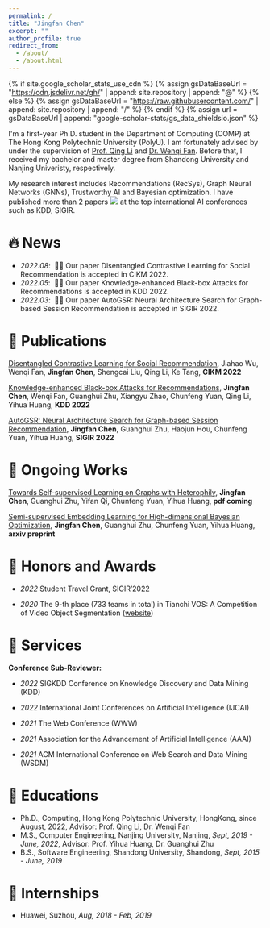 ```yaml
---
permalink: /
title: "Jingfan Chen"
excerpt: ""
author_profile: true
redirect_from: 
  - /about/
  - /about.html
---
```


{% if site.google_scholar_stats_use_cdn %}
{% assign gsDataBaseUrl = "https://cdn.jsdelivr.net/gh/" | append: site.repository | append: "@" %}
{% else %}
{% assign gsDataBaseUrl = "https://raw.githubusercontent.com/" | append: site.repository | append: "/" %}
{% endif %}
{% assign url = gsDataBaseUrl | append: "google-scholar-stats/gs_data_shieldsio.json" %}

<span class='anchor' id='about-me'></span>

I'm a first-year Ph.D. student in the Department of Computing (COMP) at The Hong Kong Polytechnic University (PolyU). I am fortunately advised by under the supervision of <a href='https://www4.comp.polyu.edu.hk/~csqli/'>Prof. Qing Li</a> and <a href='https://wenqifan03.github.io'>Dr. Wenqi Fan</a>. Before that, I received my bachelor and master degree from Shandong University and Nanjing Univeristy, respectively.

My research interest includes Recommendations (RecSys), Graph Neural Networks (GNNs), Trustworthy AI and Bayesian optimization. I have published more than 2 papers <a href='https://scholar.google.com/citations?user=KSafcUUAAAAJ'><img src="https://img.shields.io/endpoint?url={{ url | url_encode }}&logo=Google%20Scholar&labelColor=f6f6f6&color=9cf&style=flat&label=citations"></a> at the top international AI conferences such as KDD, SIGIR.
  
<!--   
<strong><span id='total_cit'>260000+</span></strong></a> (You can also use google scholar badge <a href='https://scholar.google.com/citations?user=DhtAFkwAAAAJ'><img src="https://img.shields.io/endpoint?url={{ url | url_encode }}&logo=Google%20Scholar&labelColor=f6f6f6&color=9cf&style=flat&label=citations"></a>). -->


# 🔥 News
- *2022.08*: &nbsp;🎉🎉 Our paper Disentangled Contrastive Learning for Social Recommendation is accepted in CIKM 2022. 
- *2022.05*: &nbsp;🎉🎉 Our paper Knowledge-enhanced Black-box Attacks for Recommendations is accepted in KDD 2022. 
- *2022.03*: &nbsp;🎉🎉 Our paper AutoGSR: Neural Architecture Search for Graph-based Session Recommendation is accepted in SIGIR 2022. 

# 📝 Publications 

<!-- <div class='paper-box'><div class='paper-box-image'><div><div class="badge">CVPR 2016</div><img src='images/500x300.png' alt="sym" width="100%"></div></div>
<div class='paper-box-text' markdown="1"> -->

[Disentangled Contrastive Learning for Social Recommendation](https://cjfcsjt.github.io), Jiahao Wu, Wenqi Fan,  **Jingfan Chen**, Shengcai Liu, Qing Li, Ke Tang, **CIKM 2022**

[Knowledge-enhanced Black-box Attacks for Recommendations](https://arxiv.org/abs/2207.10307), **Jingfan Chen**, Wenqi Fan, Guanghui Zhu, Xiangyu Zhao, Chunfeng Yuan, Qing Li, Yihua Huang, **KDD 2022**
  
[AutoGSR: Neural Architecture Search for Graph-based Session Recommendation](https://dl.acm.org/doi/10.1145/3477495.3531940), **Jingfan Chen**, Guanghui Zhu, Haojun Hou, Chunfeng Yuan, Yihua Huang, **SIGIR 2022**

# 📝 Ongoing Works
[Towards Self-supervised Learning on Graphs with Heterophily](https://cjfcsjt.github.io), **Jingfan Chen**, Guanghui Zhu, Yifan Qi, Chunfeng Yuan, Yihua Huang, **pdf coming**

[Semi-supervised Embedding Learning for High-dimensional Bayesian Optimization](https://cjfcsjt.github.io), **Jingfan Chen**, Guanghui Zhu, Chunfeng Yuan, Yihua Huang, **arxiv preprint**


<!-- [**Project**](https://scholar.google.com/citations?view_op=view_citation&hl=zh-CN&user=DhtAFkwAAAAJ&citation_for_view=DhtAFkwAAAAJ:ALROH1vI_8AC) <strong><span class='show_paper_citations' data='DhtAFkwAAAAJ:ALROH1vI_8AC'></span></strong>
- Lorem ipsum dolor sit amet, consectetur adipiscing elit. Vivamus ornare aliquet ipsum, ac tempus justo dapibus sit amet. 
</div>
</div> -->



# 📝 Honors and Awards

- *2022* Student Travel Grant, SIGIR’2022

- *2020* The 9-th place (733 teams in total) in Tianchi VOS: A Competition of Video Object Segmentation ([website](https://tianchi.aliyun.com/copetition/entrance/531797/introduction))

# 📝 Services
**Conference Sub-Reviewer:**
- *2022* SIGKDD Conference on Knowledge Discovery and Data Mining (KDD)

- *2022* International Joint Conferences on Artificial Intelligence (IJCAI)

- *2021* The Web Conference (WWW)

- *2021* Association for the Advancement of Artificial Intelligence (AAAI)

- *2021* ACM International Conference on Web Search and Data Mining (WSDM)

# 📝 Educations
- Ph.D., Computing, Hong Kong Polytechnic University, HongKong, since August, 2022, Advisor: Prof. Qing Li, Dr. Wenqi Fan
- M.S., Computer Engineering, Nanjing University, Nanjing, *Sept, 2019 - June, 2022*, Advisor: Prof. Yihua Huang, Dr. Guanghui Zhu
- B.S., Software Engineering, Shandong University, Shandong, *Sept, 2015 - June, 2019*

<!-- #  Invited Talks -->


# 📝 Internships
- Huawei, Suzhou, *Aug, 2018 - Feb, 2019*
